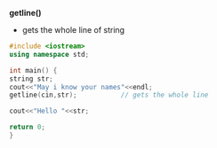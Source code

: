 **getline()**
- gets the whole line of string 
```c++
#include <iostream>
using namespace std;

int main() {
string str;
cout<<"May i know your names"<<endl;
getline(cin,str);           // gets the whole line

cout<<"Hello "<<str;

return 0;
}

```

